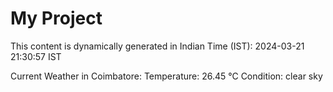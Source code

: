 # My Project

This content is dynamically generated in Indian Time (IST): 2024-03-21 21:30:57 IST


Current Weather in Coimbatore:
Temperature: 26.45 °C
Condition: clear sky
